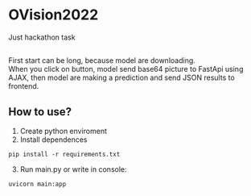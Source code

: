 # OVision2022
Just hackathon task

##
First start can be long, because model are downloading. <br>
When you click on button, model send base64 picture to FastApi using AJAX, then model are making a prediction and send JSON results to frontend.

## How to use?
1. Create python enviroment
2. Install dependences
```
pip install -r requirements.txt
```
3. Run main.py or write in console:
```
uvicorn main:app
```
